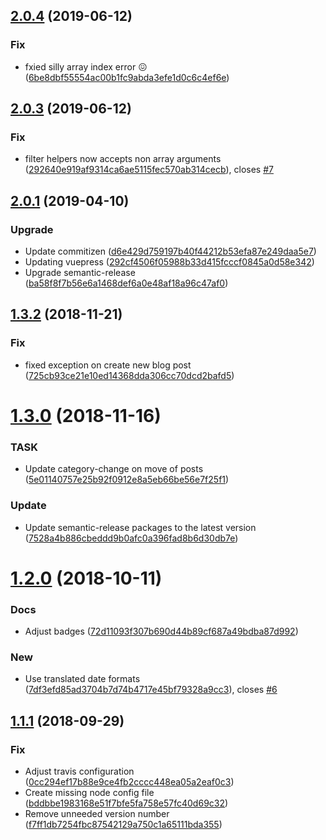 ## [2.0.4](https://github.com/breadlesscode/neos-blog/compare/v2.0.3...v2.0.4) (2019-06-12)


### Fix

* fxied silly array index error :confounded: ([6be8dbf55554ac00b1fc9abda3efe1d0c6c4ef6e](https://github.com/breadlesscode/neos-blog/commit/6be8dbf55554ac00b1fc9abda3efe1d0c6c4ef6e))

## [2.0.3](https://github.com/breadlesscode/neos-blog/compare/v2.0.2...v2.0.3) (2019-06-12)


### Fix

* filter helpers now accepts non array arguments ([292640e919af9314ca6ae5115fec570ab314cecb](https://github.com/breadlesscode/neos-blog/commit/292640e919af9314ca6ae5115fec570ab314cecb)), closes [#7](https://github.com/breadlesscode/neos-blog/issues/7)

## [2.0.1](https://github.com/breadlesscode/neos-blog/compare/v2.0.0...v2.0.1) (2019-04-10)


### Upgrade

* Update commitizen ([d6e429d759197b40f44212b53efa87e249daa5e7](https://github.com/breadlesscode/neos-blog/commit/d6e429d759197b40f44212b53efa87e249daa5e7))
* Updating vuepress ([292cf4506f05988b33d415fcccf0845a0d58e342](https://github.com/breadlesscode/neos-blog/commit/292cf4506f05988b33d415fcccf0845a0d58e342))
* Upgrade semantic-release ([ba58f8f7b56e6a1468def6a0e48af18a96c47af0](https://github.com/breadlesscode/neos-blog/commit/ba58f8f7b56e6a1468def6a0e48af18a96c47af0))

## [1.3.2](https://github.com/breadlesscode/neos-blog/compare/v1.3.1...v1.3.2) (2018-11-21)


### Fix

* fixed exception on create new blog post ([725cb93ce21e10ed14368dda306cc70dcd2bafd5](https://github.com/breadlesscode/neos-blog/commit/725cb93ce21e10ed14368dda306cc70dcd2bafd5))

# [1.3.0](https://github.com/breadlesscode/neos-blog/compare/v1.2.0...v1.3.0) (2018-11-16)


### TASK

* Update category-change on move of posts ([5e01140757e25b92f0912e8a5eb66be56e7f25f1](https://github.com/breadlesscode/neos-blog/commit/5e01140757e25b92f0912e8a5eb66be56e7f25f1))

### Update

* Update semantic-release packages to the latest version ([7528a4b886cbeddd9b0afc0a396fad8b6d30db7e](https://github.com/breadlesscode/neos-blog/commit/7528a4b886cbeddd9b0afc0a396fad8b6d30db7e))

# [1.2.0](https://github.com/breadlesscode/neos-blog/compare/v1.1.1...v1.2.0) (2018-10-11)


### Docs

* Adjust badges ([72d11093f307b690d44b89cf687a49bdba87d992](https://github.com/breadlesscode/neos-blog/commit/72d11093f307b690d44b89cf687a49bdba87d992))

### New

* Use translated date formats ([7df3efd85ad3704b7d74b4717e45bf79328a9cc3](https://github.com/breadlesscode/neos-blog/commit/7df3efd85ad3704b7d74b4717e45bf79328a9cc3)), closes [#6](https://github.com/breadlesscode/neos-blog/issues/6)

## [1.1.1](https://github.com/breadlesscode/neos-blog/compare/v1.1.0...v1.1.1) (2018-09-29)


### Fix

* Adjust travis configuration ([0cc294ef17b88e9ce4fb2cccc448ea05a2eaf0c3](https://github.com/breadlesscode/neos-blog/commit/0cc294ef17b88e9ce4fb2cccc448ea05a2eaf0c3))
* Create missing node config file ([bddbbe1983168e51f7bfe5fa758e57fc40d69c32](https://github.com/breadlesscode/neos-blog/commit/bddbbe1983168e51f7bfe5fa758e57fc40d69c32))
* Remove unneeded version number ([f7ff1db7254fbc87542129a750c1a65111bda355](https://github.com/breadlesscode/neos-blog/commit/f7ff1db7254fbc87542129a750c1a65111bda355))
